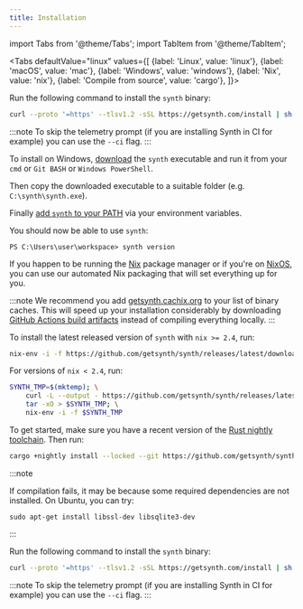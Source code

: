 ```yaml
---
title: Installation
---
```


import Tabs from '@theme/Tabs'; import TabItem from '@theme/TabItem';

<Tabs defaultValue="linux"
values={[
{label: 'Linux', value: 'linux'}, {label: 'macOS', value: 'mac'}, {label: 'Windows', value: 'windows'}, {label: 'Nix', value: 'nix'}, {label: 'Compile from source', value: 'cargo'},
]}>

<TabItem value='linux'>

Run the following command to install the `synth` binary:

```bash
curl --proto '=https' --tlsv1.2 -sSL https://getsynth.com/install | sh
```

:::note
To skip the telemetry prompt (if you are installing Synth in CI for example) you can use the `--ci` flag.
:::

</TabItem>

<TabItem value='windows'>

To install on Windows, [download](https://github.com/getsynth/synth/releases/latest/download/synth-windows-latest-x86_64.exe) the `synth` executable and run it from your `cmd` or `Git BASH` or `Windows PowerShell`.

Then copy the downloaded executable to a suitable folder (e.g. `C:\synth\synth.exe`).

Finally [add `synth` to your PATH](https://www.architectryan.com/2018/03/17/add-to-the-path-on-windows-10/) via your environment variables.

You should now be able to use `synth`:

```
PS C:\Users\user\workspace> synth version
```

</TabItem>

<TabItem value='nix'>

If you happen to be running the [Nix](https://nixos.org/download.html#nix-quick-install) package manager or if you're on [NixOS](https://nixos.org/), you can use our automated Nix packaging that will set everything up for you.

:::note
We recommend you add [getsynth.cachix.org](https://app.cachix.org/cache/getsynth) to your list of binary caches. This will speed up your installation considerably by downloading [GitHub Actions build artifacts](https://github.com/getsynth/synth/actions/workflows/cachix.yml) instead of compiling everything locally.
:::

To install the latest released version of `synth` with `nix >= 2.4`, run:

```bash
nix-env -i -f https://github.com/getsynth/synth/releases/latest/download/install-nix
```

For versions of `nix < 2.4`, run:

```bash
SYNTH_TMP=$(mktemp); \
	curl -L --output - https://github.com/getsynth/synth/releases/latest/download/install-nix |\
	tar -xO > $SYNTH_TMP; \
	nix-env -i -f $SYNTH_TMP
```

</TabItem>

<TabItem value='cargo'>

To get started, make sure you have a recent version of the [Rust nightly toolchain](https://www.rust-lang.org/tools/install). Then run:

```bash
cargo +nightly install --locked --git https://github.com/getsynth/synth.git synth
```

:::note

If compilation fails, it may be because some required dependencies are not installed. On Ubuntu, you can try:

```
sudo apt-get install libssl-dev libsqlite3-dev
```

:::

</TabItem>
  
<TabItem value='mac'>

Run the following command to install the `synth` binary:

```bash
curl --proto '=https' --tlsv1.2 -sSL https://getsynth.com/install | sh
```

:::note
To skip the telemetry prompt (if you are installing Synth in CI for example) you can use the `--ci` flag.
:::

</TabItem>

</Tabs>
